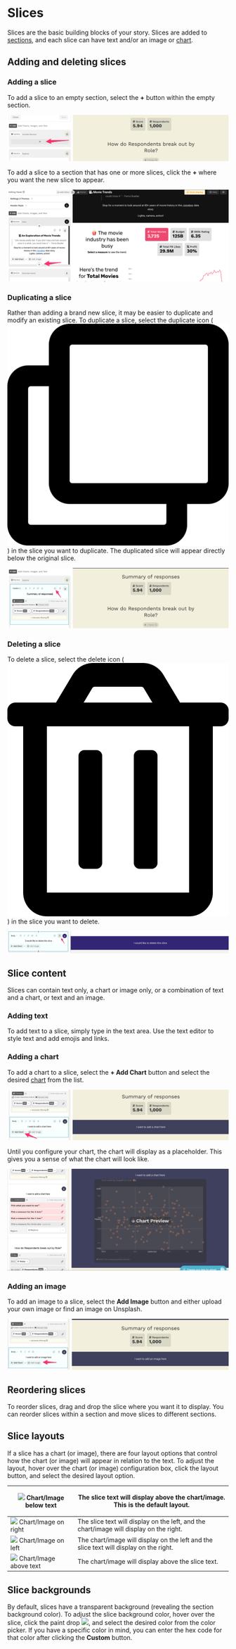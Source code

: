 # Slices

Slices are the basic building blocks of your story. Slices are added to [sections](../sections.md), and each slice can have text and/or an image or [chart](../charts/).&#x20;

## Adding and deleting slices

### Adding a slice

To add a slice to an empty section, select the **+** button within the empty section.&#x20;

![Adding a slice to an empty section](<../../../.gitbook/assets/image (334).png>)

To add a slice to a section that has one or more slices, click the **+** where you want the new slice to appear.

![Adding a slice to a section with one or more slices](<../../../.gitbook/assets/image (396).png>)

### Duplicating a slice

Rather than adding a brand new slice, it may be easier to duplicate and modify an existing slice. To duplicate a slice, select the duplicate icon (![](../../../.gitbook/assets/clone-regular.svg)) in the slice you want to duplicate. The duplicated slice will appear directly below the original slice.&#x20;

![Duplicating a slice](<../../../.gitbook/assets/image (379).png>)

### Deleting a slice

To delete a slice, select the delete icon (![](<../../../.gitbook/assets/trash-alt-regular (1).svg>)) in the slice you want to delete.&#x20;

![Deleting a slice](<../../../.gitbook/assets/image (333) (1).png>)

## Slice content

Slices can contain text only, a chart or image only, or a combination of text and  a chart, or text and an image.

### Adding text

To add text to a slice, simply type in the text area. Use the text editor to style text and add emojis and links.

### Adding a chart

To add a chart to a slice, select the **+ Add Chart** button and select the desired [chart](../charts/) from the list.&#x20;

![Click the + Add Chart button to add a chart to a slice ](<../../../.gitbook/assets/image (378).png>)

Until you configure your chart, the chart will display as a placeholder. This gives you a sense of what the chart will look like.&#x20;

![A placeholder Scatterplot chart](<../../../.gitbook/assets/image (370).png>)

### Adding an image

To add an image to a slice, select the **Add Image** button and either upload your own image or find an image on Unsplash.&#x20;

![Click the Add Image button to add an image to a slice](<../../../.gitbook/assets/image (367) (1).png>)

## Reordering slices

To reorder slices, drag and drop the slice where you want it to display. You can reorder slices within a section and move slices to different sections.

## Slice layouts

If a slice has a chart (or image), there are four layout options that control how the chart (or image) will appear in relation to the text. To adjust the layout, hover over the chart (or image) configuration box, click the layout button, and select the desired layout option.

| ![](../../../.gitbook/assets/arrow-down-solid.svg)  Chart/Image below text      | <p>The slice text will display above the chart/image. This is the default layout.</p><p></p><p></p> |
| ------------------------------------------------------------------------------- | --------------------------------------------------------------------------------------------------- |
| ![](<../../../.gitbook/assets/arrow-right-solid (1).svg>)  Chart/Image on right | The slice text will display on the left, and the chart/image will display on the right.             |
| ![](../../../.gitbook/assets/arrow-left-solid.svg)  Chart/Image on left         | The chart/image will display on the left and the slice text will display on the right.              |
| ![](../../../.gitbook/assets/arrow-up-solid.svg)  Chart/Image above text        | The chart/image will display above the slice text.                                                  |

## Slice backgrounds

By default, slices have a transparent background (revealing the section background color). To adjust the slice background color, hover over the slice, click the paint drop ![](../../../.gitbook/assets/tint-solid.svg), and select the desired color from the color picker. If you have a specific color in mind, you can enter the hex code for that color after clicking the **Custom** button.&#x20;
